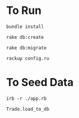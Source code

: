 # To Run

`bundle install`

`rake db:create`

`rake db:migrate`

`rackup config.ru`

# To Seed Data

`irb -r ./app.rb`

`Trade.load_to_db`



